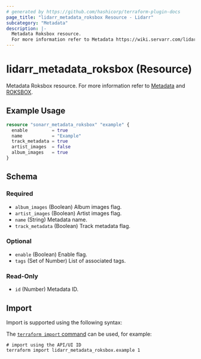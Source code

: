 ```yaml
---
# generated by https://github.com/hashicorp/terraform-plugin-docs
page_title: "lidarr_metadata_roksbox Resource - Lidarr"
subcategory: "Metadata"
description: |-
  Metadata Roksbox resource.
  For more information refer to Metadata https://wiki.servarr.com/lidarr/settings#metadata and ROKSBOX https://wiki.servarr.com/lidarr/supported#roksboxmetadata.
---
```


# lidarr_metadata_roksbox (Resource)

<!-- subcategory:Metadata -->
Metadata Roksbox resource.
For more information refer to [Metadata](https://wiki.servarr.com/lidarr/settings#metadata) and [ROKSBOX](https://wiki.servarr.com/lidarr/supported#roksboxmetadata).

## Example Usage

```terraform
resource "sonarr_metadata_roksbox" "example" {
  enable         = true
  name           = "Example"
  track_metadata = true
  artist_images  = false
  album_images   = true
}
```

<!-- schema generated by tfplugindocs -->
## Schema

### Required

- `album_images` (Boolean) Album images flag.
- `artist_images` (Boolean) Artist images flag.
- `name` (String) Metadata name.
- `track_metadata` (Boolean) Track metadata flag.

### Optional

- `enable` (Boolean) Enable flag.
- `tags` (Set of Number) List of associated tags.

### Read-Only

- `id` (Number) Metadata ID.

## Import

Import is supported using the following syntax:

The [`terraform import` command](https://developer.hashicorp.com/terraform/cli/commands/import) can be used, for example:

```shell
# import using the API/UI ID
terraform import lidarr_metadata_roksbox.example 1
```
